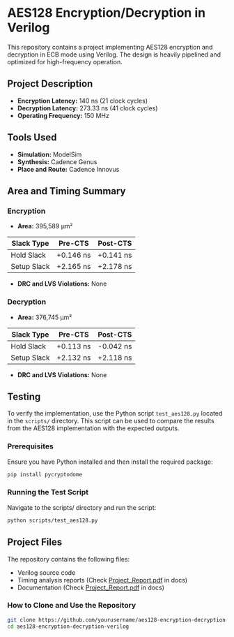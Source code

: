 # AES128 Encryption/Decryption in Verilog

This repository contains a project implementing AES128 encryption and decryption in ECB mode using Verilog. The design is heavily pipelined and optimized for high-frequency operation.

## Project Description

- **Encryption Latency:** 140 ns (21 clock cycles)
- **Decryption Latency:** 273.33 ns (41 clock cycles)
- **Operating Frequency:** 150 MHz

## Tools Used

- **Simulation:** ModelSim
- **Synthesis:** Cadence Genus
- **Place and Route:** Cadence Innovus

## Area and Timing Summary

### Encryption

- **Area:** 395,589 µm²

| Slack Type       | Pre-CTS  | Post-CTS |
|------------------|----------|----------|
| Hold Slack       | +0.146 ns| +0.141 ns|
| Setup Slack      | +2.165 ns| +2.178 ns|

- **DRC and LVS Violations:** None

### Decryption

- **Area:** 376,745 µm²

| Slack Type       | Pre-CTS  | Post-CTS |
|------------------|----------|----------|
| Hold Slack       | +0.113 ns| -0.042 ns|
| Setup Slack      | +2.132 ns| +2.118 ns|

- **DRC and LVS Violations:** None

## Testing

To verify the implementation, use the Python script `test_aes128.py` located in the `scripts/` directory. This script can be used to compare the results from the AES128 implementation with the expected outputs.

### Prerequisites

Ensure you have Python installed and then install the required package:

```bash
pip install pycryptodome
```

### Running the Test Script
Navigate to the scripts/ directory and run the script:
```bash
python scripts/test_aes128.py
```

## Project Files
The repository contains the following files:
- Verilog source code
- Timing analysis reports (Check [Project_Report.pdf](docs/Project_Report.pdf) in docs)
- Documentation (Check [Project_Report.pdf](docs/Project_Report.pdf) in docs)


### How to Clone and Use the Repository
```bash
git clone https://github.com/yourusername/aes128-encryption-decryption-verilog.git
cd aes128-encryption-decryption-verilog
```
